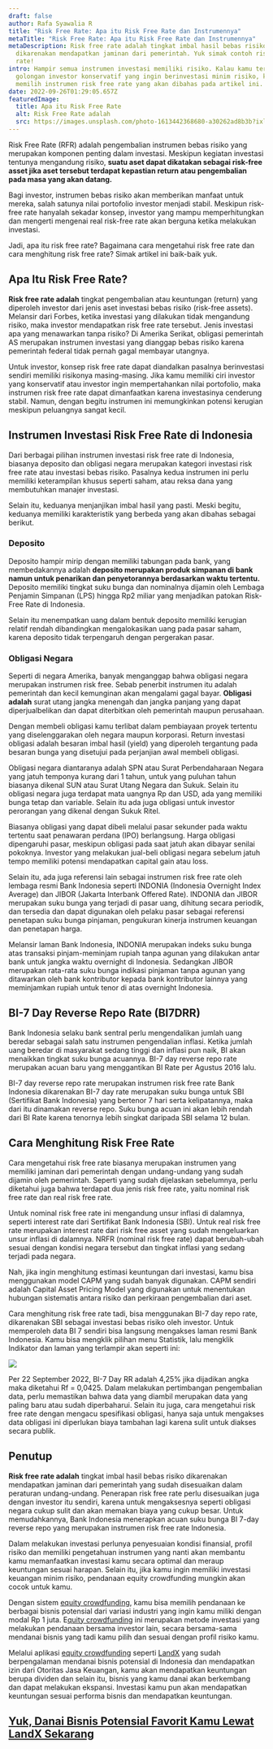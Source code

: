 ```yaml
---
draft: false
author: Rafa Syawalia R
title: "Risk Free Rate: Apa itu Risk Free Rate dan Instrumennya"
metaTitle: "Risk Free Rate: Apa itu Risk Free Rate dan Instrumennya"
metaDescription: Risk free rate adalah tingkat imbal hasil bebas risiko
  dikarenakan mendapatkan jaminan dari pemerintah. Yuk simak contoh risk free
  rate!
intro: Hampir semua instrumen investasi memiliki risiko. Kalau kamu termasuk
  golongan investor konservatif yang ingin berinvestasi minim risiko, kamu perlu
  memilih instrumen risk free rate yang akan dibahas pada artikel ini.
date: 2022-09-26T01:29:05.657Z
featuredImage:
  title: Apa itu Risk Free Rate
  alt: Risk Free Rate adalah
  src: https://images.unsplash.com/photo-1613442368680-a30262ad8b3b?ixlib=rb-1.2.1&ixid=MnwxMjA3fDB8MHxwaG90by1wYWdlfHx8fGVufDB8fHx8&auto=format&fit=crop&w=1470&q=80
---
```

Risk Free Rate (RFR) adalah pengembalian instrumen bebas risiko yang merupakan komponen penting dalam investasi. Meskipun kegiatan investasi tentunya mengandung risiko, **suatu aset dapat dikatakan sebagai risk-free asset jika aset tersebut terdapat kepastian return atau pengembalian pada masa yang akan datang.** 

Bagi investor, instrumen bebas risiko akan memberikan manfaat untuk mereka, salah satunya nilai portofolio investor menjadi stabil. Meskipun risk-free rate hanyalah sekadar konsep, investor yang mampu memperhitungkan dan mengerti mengenai real risk-free rate akan berguna ketika melakukan investasi.

Jadi, apa itu risk free rate? Bagaimana cara mengetahui risk free rate dan cara menghitung risk free rate? Simak artikel ini baik-baik yuk.

## Apa Itu Risk Free Rate?

**Risk free rate adalah** tingkat pengembalian atau keuntungan (return) yang diperoleh investor dari jenis aset investasi bebas risiko (risk-free assets). Melansir dari Forbes, ketika investasi yang dilakukan tidak mengandung risiko, maka investor mendapatkan risk free rate tersebut. Jenis investasi apa yang menawarkan tanpa risiko? Di Amerika Serikat, obligasi pemerintah AS merupakan instrumen investasi yang dianggap bebas risiko karena pemerintah federal tidak pernah gagal membayar utangnya.

Untuk investor, konsep risk free rate dapat diandalkan pasalnya berinvestasi sendiri memiliki risikonya masing-masing. Jika kamu memiliki ciri investor yang konservatif atau investor ingin mempertahankan nilai portofolio, maka instrumen risk free rate dapat dimanfaatkan karena investasinya cenderung stabil. Namun, dengan begitu instrumen ini memungkinkan potensi kerugian meskipun peluangnya sangat kecil.

## Instrumen Investasi Risk Free Rate di Indonesia

Dari berbagai pilihan instrumen investasi risk free rate di Indonesia, biasanya deposito dan obligasi negara merupakan kategori investasi risk free rate atau investasi bebas risiko. Pasalnya kedua instrumen ini perlu memiliki keterampilan khusus seperti saham, atau reksa dana yang membutuhkan manajer investasi. 

Selain itu, keduanya menjanjikan imbal hasil yang pasti. Meski begitu, keduanya memiliki karakteristik yang berbeda yang akan dibahas sebagai berikut.

### Deposito

Deposito hampir mirip dengan memiliki tabungan pada bank, yang membedakannya adalah **deposito merupakan produk simpanan di bank namun untuk penarikan dan penyetorannya berdasarkan waktu tertentu.** Deposito memiliki tingkat suku bunga dan nominalnya dijamin oleh Lembaga Penjamin Simpanan (LPS) hingga Rp2 miliar yang menjadikan patokan Risk-Free Rate di Indonesia. 

Selain itu menempatkan uang dalam bentuk deposito memiliki kerugian relatif rendah dibandingkan mengalokasikan uang pada pasar saham, karena deposito tidak terpengaruh dengan pergerakan pasar.

### Obligasi Negara

Seperti di negara Amerika, banyak menganggap bahwa obligasi negara merupakan instrumen risk free. Sebab penerbit instrumen itu adalah pemerintah dan kecil kemunginan akan mengalami gagal bayar. **Obligasi adalah** surat utang jangka menengah dan jangka panjang yang dapat diperjualbelikan dan dapat diterbitkan oleh pemerintah maupun perusahaan.

Dengan membeli obligasi kamu terlibat dalam pembiayaan proyek tertentu yang diselenggarakan oleh negara maupun korporasi. Return investasi obligasi adalah besaran imbal hasil (yield) yang diperoleh tergantung pada besaran bunga yang disetujui pada perjanjian awal membeli obligasi.

Obligasi negara diantaranya adalah SPN atau Surat Perbendaharaan Negara yang jatuh temponya kurang dari 1 tahun, untuk yang puluhan tahun biasanya dikenal SUN atau Surat Utang Negara dan Sukuk. Selain itu obligasi negara juga terdapat mata uangnya Rp dan USD, ada yang memiliki bunga tetap dan variable. Selain itu ada juga obligasi untuk investor perorangan yang dikenal dengan Sukuk Ritel.

Biasanya obligasi yang dapat dibeli melalui pasar sekunder pada waktu tertentu saat penawaran perdana (IPO) berlangsung. Harga obligasi dipengaruhi pasar, meskipun obligasi pada saat jatuh akan dibayar senilai pokoknya. Investor yang melakukan jual-beli obligasi negara sebelum jatuh tempo memiliki potensi mendapatkan capital gain atau loss. 

Selain itu, ada juga referensi lain sebagai instrumen risk free rate oleh lembaga resmi Bank Indonesia seperti INDONIA (Indonesia Overnight Index Average) dan JIBOR (Jakarta Interbank Offered Rate). INDONIA dan JIBOR merupakan suku bunga yang terjadi di pasar uang, dihitung secara periodik, dan tersedia dan dapat digunakan oleh pelaku pasar sebagai referensi penetapan suku bunga pinjaman, pengukuran kinerja instrumen keuangan dan penetapan harga.

Melansir laman Bank Indonesia, INDONIA merupakan indeks suku bunga atas transaksi pinjam-meminjam rupiah tanpa agunan yang dilakukan antar bank untuk jangka waktu overnight di Indonesia. Sedangkan JIBOR merupakan rata-rata suku bunga indikasi pinjaman tanpa agunan yang ditawarkan oleh bank kontributor kepada bank kontributor lainnya yang meminjamkan rupiah untuk tenor di atas overnight Indonesia.

## BI-7 Day Reverse Repo Rate (BI7DRR)

Bank Indonesia selaku bank sentral perlu mengendalikan jumlah uang beredar sebagai salah satu instrumen pengendalian inflasi. Ketika jumlah uang beredar di masyarakat sedang tinggi dan inflasi pun naik, BI akan menaikkan tingkat suku bunga acuannya. BI-7 day reverse repo rate merupakan acuan baru yang menggantikan BI Rate per Agustus 2016 lalu. 

BI-7 day reverse repo rate merupakan instrumen risk free rate Bank Indonesia dikarenakan BI-7 day rate merupakan suku bunga untuk SBI (Sertifikat Bank Indonesia) yang bertenor 7 hari serta kelipatannya, maka dari itu dinamakan reverse repo. Suku bunga acuan ini akan lebih rendah dari BI Rate karena tenornya lebih singkat daripada SBI selama 12 bulan. 

## Cara Menghitung Risk Free Rate

Cara mengetahui risk free rate biasanya merupakan instrumen yang memiliki jaminan dari pemerintah dengan undang-undang yang sudah dijamin oleh pemerintah. Seperti yang sudah dijelaskan sebelumnya, perlu diketahui juga bahwa terdapat dua jenis risk free rate, yaitu nominal risk free rate dan real risk free rate. 

Untuk nominal risk free rate ini mengandung unsur inflasi di dalamnya, seperti interest rate dari Sertifikat Bank Indonesia (SBI). Untuk real risk free rate merupakan interest rate dari risk free asset yang sudah mengeluarkan unsur inflasi di dalamnya. NRFR (nominal risk free rate) dapat berubah-ubah sesuai dengan kondisi negara tersebut dan tingkat inflasi yang sedang terjadi pada negara. 

Nah, jika ingin menghitung estimasi keuntungan dari investasi, kamu bisa menggunakan model CAPM yang sudah banyak digunakan. CAPM sendiri adalah Capital Asset Pricing Model yang digunakan untuk menentukan hubungan sistematis antara risiko dan perkiraan pengembalian dari aset. 

Cara menghitung risk free rate tadi, bisa menggunakan BI-7 day repo rate, dikarenakan SBI sebagai investasi bebas risiko oleh investor. Untuk memperoleh data BI 7 sendiri bisa langsung mengakses laman resmi Bank Indonesia. Kamu bisa mengklik pilihan menu Statistik, lalu mengklik Indikator dan laman yang terlampir akan seperti ini:

![](https://lh3.googleusercontent.com/PeW90OZovE2geb-87xl2WgBn4gWCL1Pf5l4vRjRJBZxyY5Udisl597ege0rsPSHUmeaW00cM9Zj7CPEDUixmv1a8H6yL9NVGQ6LmsFfQZ8eIz3vhvU4wBrPrSBYOCXDNDtCUDWkFFrbWbuONMkoFmXVD12JdhcLFSLz7MZegVs_ns67cN_AS7K4PDg)



Per 22 September 2022, BI-7 Day RR adalah 4,25% jika dijadikan angka maka diketahui Rf = 0,0425. Dalam melakukan pertimbangan pengembalian data, perlu memastikan bahwa data yang diambil merupakan data yang paling baru atau sudah diperbaharui. Selain itu juga, cara mengetahui risk free rate dengan mengacu spesifikasi obligasi, hanya saja untuk mengakses data obligasi ini diperlukan biaya tambahan lagi karena sulit untuk diakses secara publik. 

## Penutup

**Risk free rate adalah** tingkat imbal hasil bebas risiko dikarenakan mendapatkan jaminan dari pemerintah yang sudah disesuaikan dalam peraturan undang-undang. Penerapan risk free rate perlu disesuaikan juga dengan investor itu sendiri, karena untuk mengaksesnya seperti obligasi negara cukup sulit dan akan memakan biaya yang cukup besar. Untuk memudahkannya, Bank Indonesia menerapkan acuan suku bunga BI 7-day reverse repo yang merupakan instrumen risk free rate Indonesia.

Dalam melakukan investasi perlunya penyesuaian kondisi finansial, profil risiko dan memiliki pengetahuan instrumen yang nanti akan membantu kamu memanfaatkan investasi kamu secara optimal dan meraup keuntungan sesuai harapan. Selain itu, jika kamu ingin memiliki investasi keuangan minim risiko, pendanaan equity crowdfunding mungkin akan cocok untuk kamu.

Dengan sistem [equity crowdfunding](https://landx.id/), kamu bisa memilih pendanaan ke berbagai bisnis potensial dari variasi industri yang ingin kamu miliki dengan modal Rp 1 juta. E[quity crowdfunding](https://landx.id/) ini merupakan metode investasi yang melakukan pendanaan bersama investor lain, secara bersama-sama mendanai bisnis yang tadi kamu pilih dan sesuai dengan profil risiko kamu.

Melalui aplikasi [equity crowdfunding](https://landx.id/) seperti [LandX](https://landx.id/) yang sudah berpengalaman mendanai bisnis potensial di Indonesia dan mendapatkan izin dari Otoritas Jasa Keuangan, kamu akan mendapatkan keuntungan berupa dividen dan selain itu, bisnis yang kamu danai akan berkembang dan dapat melakukan ekspansi. Investasi kamu pun akan mendapatkan keuntungan sesuai performa bisnis dan mendapatkan keuntungan.

## [Yuk, Danai Bisnis Potensial Favorit Kamu Lewat LandX Sekarang](https://app.landx.id/?utm_source=Organic+Page&utm_medium=Content+Blog&utm_campaign=BlogLandX&utm_id=Blog)